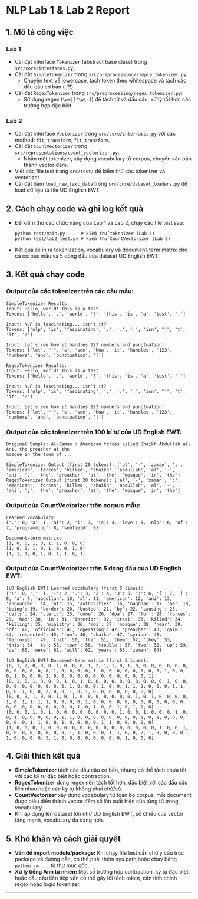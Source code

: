 # NLP Lab 1 & Lab 2 Report

## 1. Mô tả công việc

### Lab 1
- Cài đặt interface `Tokenizer` (abstract base class) trong `src/core/interfaces.py`.
- Cài đặt `SimpleTokenizer` trong `src/preprocessing/simple_tokenizer.py`:
  - Chuyển text về lowercase, tách token theo whitespace và tách các dấu câu cơ bản (.,?!).
- Cài đặt `RegexTokenizer` trong `src/preprocessing/regex_tokenizer.py`:
  - Sử dụng regex (`\w+|[^\w\s]`) để tách từ và dấu câu, xử lý tốt hơn các trường hợp đặc biệt.

### Lab 2
- Cài đặt interface `Vectorizer` trong `src/core/interfaces.py` với các method: `fit`, `transform`, `fit_transform`.
- Cài đặt `CountVectorizer` trong `src/representations/count_vectorizer.py`:
  - Nhận một tokenizer, xây dựng vocabulary từ corpus, chuyển văn bản thành vector đếm.
- Viết các file test trong `src/test/` để kiểm thử các tokenizer và vectorizer.
- Cài đặt hàm `load_raw_text_data` trong `src/core/dataset_loaders.py` để load dữ liệu từ file UD English EWT.

## 2. Cách chạy code và ghi log kết quả

- Để kiểm thử các chức năng của Lab 1 và Lab 2, chạy các file test sau:
  ```
  python test/main.py      # kiểm thử tokenizer (Lab 1)
  python test/lab2_test.py # kiểm thử CountVectorizer (Lab 2)
  ```
- Kết quả sẽ in ra tokenization, vocabulary và document-term matrix cho cả corpus mẫu và 5 dòng đầu của dataset UD English EWT.

## 3. Kết quả chạy code

### Output của các tokenizer trên các câu mẫu:

```
SimpleTokenizer Results:
Input: Hello, world! This is a test.
Tokens: ['hello', ',', 'world', '!', 'this', 'is', 'a', 'test', '.']

Input: NLP is fascinating... isn't it?
Tokens: ['nlp', 'is', 'fascinating', '.', '.', '.', 'isn', "'", 't', 'it', '?']

Input: Let's see how it handles 123 numbers and punctuation!
Tokens: ['let', "'", 's', 'see', 'how', 'it', 'handles', '123', 'numbers', 'and', 'punctuation', '!']

RegexTokenizer Results:
Input: Hello, world! This is a test.
Tokens: ['hello', ',', 'world', '!', 'this', 'is', 'a', 'test', '.']

Input: NLP is fascinating... isn't it?
Tokens: ['nlp', 'is', 'fascinating', '.', '.', '.', 'isn', "'", 't', 'it', '?']

Input: Let's see how it handles 123 numbers and punctuation!
Tokens: ['let', "'", 's', 'see', 'how', 'it', 'handles', '123', 'numbers', 'and', 'punctuation', '!']
```

### Output của các tokenizer trên 100 kí tự của UD English EWT:

```
Original Sample: Al-Zaman : American forces killed Shaikh Abdullah al-Ani, the preacher at the
mosque in the town of ...

SimpleTokenizer Output (first 20 tokens): ['al', '-', 'zaman', ':', 'american', 'forces', 'killed', 'shaikh', 'abdullah', 'al', '-', 'ani', ',', 'the', 'preacher', 'at', 'the', 'mosque', 'in', 'the']
RegexTokenizer Output (first 20 tokens): ['al', '-', 'zaman', ':', 'american', 'forces', 'killed', 'shaikh', 'abdullah', 'al', '-', 'ani', ',', 'the', 'preacher', 'at', 'the', 'mosque', 'in', 'the']
```

### Output của CountVectorizer trên corpus mẫu:

```
Learned vocabulary:
{'.': 0, 'a': 1, 'ai': 2, 'i': 3, 'is': 4, 'love': 5, 'nlp': 6, 'of': 7, 'programming': 8, 'subfield': 9}

Document-term matrix:
[1, 0, 0, 1, 0, 1, 1, 0, 0, 0]
[1, 0, 0, 1, 0, 1, 0, 0, 1, 0]
[1, 1, 1, 0, 1, 0, 1, 1, 0, 1]
```

### Output của CountVectorizer trên 5 dòng đầu của UD English EWT:

```
[UD English EWT] Learned vocabulary (first 5 lines):
{'!': 0, ',': 1, '-': 2, '.': 3, '2': 4, '3': 5, ':': 6, '[': 7, ']': 8, 'a': 9, 'abdullah': 10, 'al': 11, 'american': 12, 'ani': 13, 'announced': 14, 'at': 15, 'authorities': 16, 'baghdad': 17, 'be': 18, 'being': 19, 'border': 20, 'busted': 21, 'by': 22, 'causing': 23, 'cells': 24, 'cleric': 25, 'come': 26, 'dpa': 27, 'for': 28, 'forces': 29, 'had': 30, 'in': 31, 'interior': 32, 'iraqi': 33, 'killed': 34, 'killing': 35, 'ministry': 36, 'moi': 37, 'mosque': 38, 'near': 39, 'of': 40, 'officials': 41, 'operating': 42, 'preacher': 43, 'qaim': 44, 'respected': 45, 'run': 46, 'shaikh': 47, 'syrian': 48, 'terrorist': 49, 'that': 50, 'the': 51, 'them': 52, 'they': 53, 'this': 54, 'to': 55, 'town': 56, 'trouble': 57, 'two': 58, 'up': 59, 'us': 60, 'were': 61, 'will': 62, 'years': 63, 'zaman': 64}

[UD English EWT] Document-term matrix (first 5 lines):
[0, 1, 2, 0, 0, 0, 1, 0, 0, 0, 1, 2, 1, 1, 0, 1, 0, 0, 0, 0, 0, 0, 0, 0, 0, 0, 0, 0, 0, 1, 0, 0, 0, 0, 1, 0, 0, 0, 0, 0, 0, 0, 0, 1, 0, 0, 0, 1, 0, 0, 0, 2, 0, 0, 0, 0, 0, 0, 0, 0, 0, 0, 0, 0, 1]
[0, 1, 0, 1, 0, 0, 0, 1, 0, 1, 0, 0, 0, 0, 0, 0, 0, 0, 0, 0, 1, 0, 0, 0, 0, 0, 0, 0, 0, 0, 0, 1, 0, 0, 0, 1, 0, 0, 1, 1, 2, 0, 0, 0, 1, 1, 0, 0, 1, 0, 0, 2, 0, 0, 1, 0, 1, 0, 0, 0, 0, 0, 0, 0, 0]
[0, 0, 0, 1, 0, 0, 1, 0, 1, 0, 0, 0, 0, 0, 0, 0, 1, 0, 1, 0, 0, 0, 0, 1, 0, 1, 1, 1, 1, 0, 0, 0, 0, 1, 0, 0, 0, 0, 0, 0, 0, 0, 0, 0, 0, 0, 0, 0, 0, 0, 0, 0, 0, 0, 0, 1, 0, 1, 0, 0, 1, 0, 1, 1, 0]
[0, 0, 0, 1, 0, 1, 0, 0, 0, 0, 0, 0, 0, 0, 1, 0, 0, 1, 0, 0, 0, 1, 0, 0, 1, 0, 0, 0, 0, 0, 1, 1, 0, 0, 0, 0, 0, 0, 0, 0, 1, 0, 1, 0, 0, 0, 0, 0, 0, 1, 1, 0, 0, 1, 0, 0, 0, 0, 1, 1, 0, 0, 0, 0, 0]
[1, 0, 0, 0, 1, 0, 0, 0, 0, 0, 0, 0, 0, 0, 0, 0, 0, 0, 0, 1, 0, 0, 1, 0, 0, 0, 0, 0, 0, 0, 0, 1, 1, 0, 0, 0, 1, 1, 0, 0, 2, 1, 0, 0, 0, 0, 1, 0, 0, 0, 0, 3, 1, 0, 0, 0, 0, 0, 0, 0, 0, 1, 0, 0, 0]
```

## 4. Giải thích kết quả
- **SimpleTokenizer** tách các dấu câu cơ bản, nhưng có thể tách chưa tốt với các ký tự đặc biệt hoặc contraction.
- **RegexTokenizer** dùng regex nên tách tốt hơn, đặc biệt với các dấu câu liền nhau hoặc các ký tự không phải chữ/số.
- **CountVectorizer** xây dựng vocabulary từ toàn bộ corpus, mỗi document được biểu diễn thành vector đếm số lần xuất hiện của từng từ trong vocabulary.
- Khi áp dụng lên dataset lớn như UD English EWT, số chiều của vector tăng mạnh, vocabulary đa dạng hơn.

## 5. Khó khăn và cách giải quyết
- **Vấn đề import module/package:** Khi chạy file test cần chú ý cấu trúc package và đường dẫn, có thể phải thêm sys.path hoặc chạy bằng `python -m ...` từ thư mục gốc.
- **Xử lý tiếng Anh tự nhiên:** Một số trường hợp contraction, ký tự đặc biệt, hoặc dấu câu liên tiếp vẫn có thể gây lỗi tách token, cần tinh chỉnh regex hoặc logic tokenizer.

---



